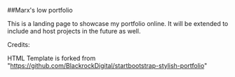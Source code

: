 ##Marx's low portfolio

This is a landing page to showcase my portfolio online. It will be extended to include and host projects in the future as well. 


Credits:

HTML Template is forked from "https://github.com/BlackrockDigital/startbootstrap-stylish-portfolio"
